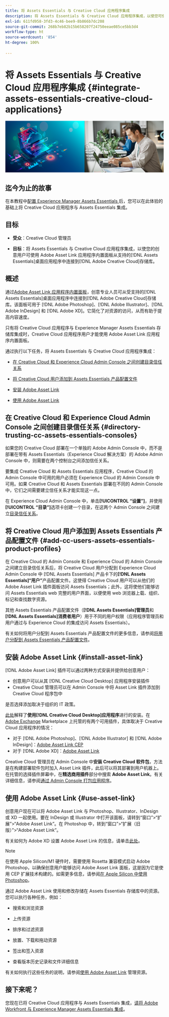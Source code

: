 ```yaml
---
title: 将 Assets Essentials 与 Creative Cloud 应用程序集成
description: 将 Assets Essentials 与 Creative Cloud 应用程序集成，以使您可使用 Adobe Asset Link 应用程序内置面板从支持的 [!DNL Adobe Creative Cloud] 桌面应用程序中连接到 [!DNL Assets Essentials] 存储库。
exl-id: 611fd958-3fd3-4c46-bee9-8b866b7dc208
source-git-commit: 268b7eb82b15b658207f24750eeae085ce5bb3d4
workflow-type: ht
source-wordcount: '854'
ht-degree: 100%

---
```


# 将 Assets Essentials 与 Creative Cloud 应用程序集成 {#integrate-assets-essentials-creative-cloud-applications}

![用于切换深色和浅色主题的首选项](assets/cce-creative-cloud.png)

## 迄今为止的故事

在本教程中[配置 Experience Manager Assets Essentials ](adminster-aem-assets-essentials.md)后，您可以在此体验的基础上将 Creative Cloud 应用程序与 Assets Essentials 集成。

## 目标

* **受众**：Creative Cloud 管理员

* **目标**：将 Assets Essentials 与 Creative Cloud 应用程序集成，以使您的创意用户可使用 Adobe Asset Link 应用程序内置面板从支持的[!DNL Assets Essentials]桌面应用程序中连接到[!DNL Adobe Creative Cloud]存储库。

## 概述

通过[Adobe Asset Link 应用程序内置面板](https://www.adobe.com/cn/creativecloud/business/enterprise/adobe-asset-link.html)，创意专业人员可从受支持的[!DNL Assets Essentials]桌面应用程序中连接到[!DNL Adobe Creative Cloud]存储库。该面板可用于 [!DNL Adobe Photoshop]、[!DNL Adobe Illustrator]、[!DNL Adobe InDesign] 和 [!DNL Adobe XD]。它简化了对资源的访问，从而有助于提高内容速度。

只有将 Creative Cloud 应用程序与 Experience Manager Assets Essentials 存储库集成时，Creative Cloud 应用程序用户才能使用 Adobe Asset Link 应用程序内置面板。

通过执行以下任务，将 Assets Essentials 与 Creative Cloud 应用程序集成：

* [在 Creative Cloud 和 Experience Cloud Admin Console 之间创建目录信任关系](#directory-trusting-cc-assets-essentials-consoles)

* [将 Creative Cloud 用户添加到 Assets Essentials 产品配置文件](#add-cc-users-assets-essentials-product-profiles)

* [安装 Adobe Asset Link](#install-asset-link)

* [使用 Adobe Asset Link](#use-asset-link)

## 在 Creative Cloud 和 Experience Cloud Admin Console 之间创建目录信任关系 {#directory-trusting-cc-assets-essentials-consoles}

如果您的 Creative Cloud 部署在一个单独的 Adobe Admin Console 中，而不是部署在带有 Assets Essentials（Experience Cloud 解决方案）的 Adobe Admin Console 中，则需要在两个控制台之间添加信任关系。

要集成 Creative Cloud 和 Assets Essentials 应用程序，Creative Cloud 的 Admin Console 中可用的用户必须在 Experience Cloud 的 Admin Console 中可用。如果 Creative Cloud 和 Assets Essentials 部署在不同的 Admin Console 中，它们之间需要建立信任关系才能实现这一点。

在 Experience Cloud Admin Console 中，单击&#x200B;**[!UICONTROL “设置”]**，并使用&#x200B;**[!UICONTROL “目录”]**&#x200B;选项卡创建一个目录，在这两个 Admin Console 之间建立[目录信任关系](https://helpx.adobe.com/cn/enterprise/using/set-up-identity.html#directory-trusting)。

## 将 Creative Cloud 用户添加到 Assets Essentials 产品配置文件 {#add-cc-users-assets-essentials-product-profiles}

在 Creative Cloud 的 Admin Console 和 Experience Cloud 的 Admin Console 之间建立目录信任关系后，将 Creative Cloud 用户分配到 Experience Cloud Admin Console 中 [!DNL Assets Essentials] 产品卡下的&#x200B;**[!DNL Assets Essentials]“用户”**&#x200B;产品配置文件。这使得 Creative Cloud 用户可以从他们的 Adobe Asset Link 插件面板访问 Assets Essentials；此外，这将使他们能够访问 Assets Essentials web 完整的用户界面，以便使用 web 浏览器上载、组织、标记和查找数字资源。

其他 Assets Essentials 产品配置文件（**[!DNL Assets Essentials]管理员**&#x200B;和&#x200B;**[!DNL Assets Essentials]消费者用户**）用于不同的用户权限（应用程序管理员和用户通过与 Experience Cloud 的集成访问 Assets Essentials）。

有关如何将用户分配到 Assets Essentials 产品配置文件的更多信息，请参阅[将用户分配到 Assets Essentials 产品配置文件](adminster-aem-assets-essentials.md#add-users-to-product-profiles)。

## 安装 Adobe Asset Link {#install-asset-link}

[!DNL Adobe Asset Link] 插件可以通过两种方式安装并提供给创意用户：

* 创意用户可以从其 [!DNL Creative Cloud Desktop] 应用程序安装插件
* Creative Cloud 管理员可以在 Admin Console 中将 Asset Link 插件添加到 Creative Cloud 程序包中

是否选择添加取决于组织的 IT 政策。

[此处](https://helpx.adobe.com/cn/creative-cloud/kb/installingextensionsandaddons.html)解释了&#x200B;**使用[!DNL Creative Cloud Desktop]应用程序**&#x200B;进行的安装。在 [Adobe Exchange](https://exchange.adobe.com/) Marketplace 上托管的有两个可用插件，具体取决于 Creative Cloud 应用程序的情况：

* 对于 [!DNL Adobe Photoshop]、[!DNL Adobe Illustrator] 和 [!DNL Adobe InDesign]：[Adobe Asset Link CEP](https://exchange.adobe.com/creativecloud.details.106875.adobe-asset-link-cep.html)
* 对于 [!DNL Adobe XD]：[Adobe Asset Link](https://exchange.adobe.com/creativecloud/plugindetails.html/app/cc/61d229b9)

Creative Cloud 管理员在 Admin Console 中&#x200B;**安装 Creative Cloud 软件包**，方法是在构建部署软件包时加入 Asset Link 插件，此后可以将其部署到用户机器上。在托管的选择插件屏幕中，在&#x200B;**精选商用插件**&#x200B;部分中搜索 **Adobe Asset Link**。有关详细信息，请参阅[通过 Admin Console 打包应用程序](https://helpx.adobe.com/cn/enterprise/using/package-apps-admin-console.html)。

## 使用 Adobe Asset Link {#use-asset-link}

创意用户现在可以将 Adobe Asset Link 与 Photoshop、Illustrator、InDesign 或 XD 一起使用。要在 InDesign 或 Illustrator 中打开该面板，请转到“窗口”>“扩展”>“Adobe Asset Link”。在 Photoshop 中，转到“窗口”>“扩展（旧版）”>“Adobe Asset Link”。

有关如何为 Adobe XD 设置 Adobe Asset Link 的信息，请单击[此处](https://helpx.adobe.com/cn/enterprise/using/adobe-asset-link-for-xd.html)。

>[!NOTE]
>
>在使用 Apple Silicon/M1 硬件时，需要使用 Rosetta 兼容模式启动 Adobe Photoshop，以确保创意用户能够访问 Adobe Asset Link 面板，这是因为它是使用 CEP 扩展技术构建的。如需更多信息，请参阅[在 Apple Silicon 中使用 Photoshop](https://helpx.adobe.com/photoshop/kb/photoshop-for-apple-silicon.html)。


通过 Adobe Asset Link 使用和修改存储在 Assets Essentials 存储库中的资源。您可以执行各种任务，例如：

* 搜索和浏览资源

* 上传资源

* 排序和过滤资源

* 放置、下载和拖动资源

* 签出和签入资源

* 查看版本历史记录和文件详细信息

有关如何执行这些任务的说明，请参阅[使用 Adobe Asset Link](https://helpx.adobe.com/in/enterprise/using/manage-assets-using-adobe-asset-link.html) 管理资源。

## 接下来呢？

您现在已将 Creative Cloud 应用程序与 Assets Essentials 集成，[请将 Adobe Workfront 与 Experience Manager Assets Essentials 集成](integrate-assets-essentials-workfront.md)。
